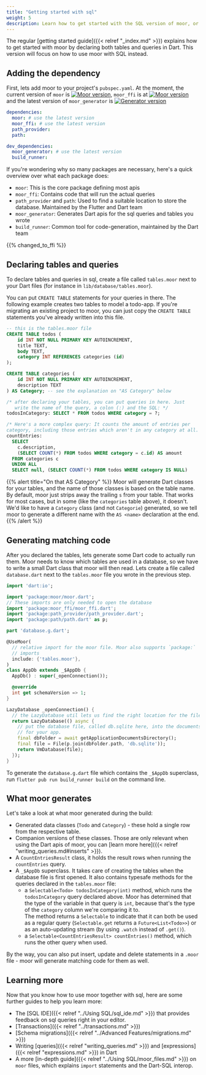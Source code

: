 ```yaml
---
title: "Getting started with sql"
weight: 5
description: Learn how to get started with the SQL version of moor, or how to migrate an existing project to moor.
---
```


The regular [getting started guide]({{< relref "_index.md" >}}) explains how to get started with moor by
declaring both tables and queries in Dart. This version will focus on how to use moor with SQL instead.

## Adding the dependency
First, lets add moor to your project's `pubspec.yaml`.
At the moment, the current version of `moor` is [![Moor version](https://img.shields.io/pub/v/moor.svg)](https://pub.dartlang.org/packages/moor),
`moor_ffi` is at [![Moor version](https://img.shields.io/pub/v/moor_ffi.svg)](https://pub.dartlang.org/packages/moor_ffi)
and the latest version of `moor_generator` is [![Generator version](https://img.shields.io/pub/v/moor_generator.svg)](https://pub.dartlang.org/packages/moor_generator)

```yaml
dependencies:
  moor: # use the latest version
  moor_ffi: # use the latest version
  path_provider:
  path:

dev_dependencies:
  moor_generator: # use the latest version
  build_runner: 
```

If you're wondering why so many packages are necessary, here's a quick overview over what each package does:

- `moor`: This is the core package defining most apis
- `moor_ffi`: Contains code that will run the actual queries
- `path_provider` and `path`: Used to find a suitable location to store the database. Maintained by the Flutter and Dart team
- `moor_generator`: Generates Dart apis for the sql queries and tables you wrote
- `build_runner`: Common tool for code-generation, maintained by the Dart team

{{% changed_to_ffi %}}

## Declaring tables and queries

To declare tables and queries in sql, create a file called `tables.moor`
next to your Dart files (for instance in `lib/database/tables.moor`).

You can put `CREATE TABLE` statements for your queries in there.
The following example creates two tables to model a todo-app. If you're
migrating an existing project to moor, you can just copy the `CREATE TABLE`
statements you've already written into this file.
```sql
-- this is the tables.moor file
CREATE TABLE todos (
    id INT NOT NULL PRIMARY KEY AUTOINCREMENT,
    title TEXT,
    body TEXT,
    category INT REFERENCES categories (id)
);

CREATE TABLE categories (
    id INT NOT NULL PRIMARY KEY AUTOINCREMENT,
    description TEXT
) AS Category; -- see the explanation on "AS Category" below

/* after declaring your tables, you can put queries in here. Just
   write the name of the query, a colon (:) and the SQL: */
todosInCategory: SELECT * FROM todos WHERE category = ?;

/* Here's a more complex query: It counts the amount of entries per 
category, including those entries which aren't in any category at all. */
countEntries:     
  SELECT
    c.description,
    (SELECT COUNT(*) FROM todos WHERE category = c.id) AS amount
  FROM categories c
  UNION ALL
  SELECT null, (SELECT COUNT(*) FROM todos WHERE category IS NULL)
```

{{% alert title="On that AS Category" %}}
Moor will generate Dart classes for your tables, and the name of those
classes is based on the table name. By default, moor just strips away
the trailing `s` from your table. That works for most cases, but in some
(like the `categories` table above), it doesn't. We'd like to have a
`Category` class (and not `Categorie`) generated, so we tell moor to
generate a different name with the `AS <name>` declaration at the end.
{{% /alert %}}

## Generating matching code

After you declared the tables, lets generate some Dart code to actually
run them. Moor needs to know which tables are used in a database, so we
have to write a small Dart class that moor will then read. Lets create
a file called `database.dart` next to the `tables.moor` file you wrote
in the previous step.

```dart
import 'dart:io';

import 'package:moor/moor.dart';
// These imports are only needed to open the database
import 'package:moor_ffi/moor_ffi.dart';
import 'package:path_provider/path_provider.dart';
import 'package:path/path.dart' as p;

part 'database.g.dart';

@UseMoor(
  // relative import for the moor file. Moor also supports `package:`
  // imports
  include: {'tables.moor'},
)
class AppDb extends _$AppDb {
  AppDb() : super(_openConnection());

  @override
  int get schemaVersion => 1;
}

LazyDatabase _openConnection() {
  // the LazyDatabase util lets us find the right location for the file async.
  return LazyDatabase(() async {
    // put the database file, called db.sqlite here, into the documents folder
    // for your app.
    final dbFolder = await getApplicationDocumentsDirectory();
    final file = File(p.join(dbFolder.path, 'db.sqlite'));
    return VmDatabase(file);
  });
}
```

To generate the `database.g.dart` file which contains the `_$AppDb`
superclass, run `flutter pub run build_runner build` on the command 
line.

## What moor generates

Let's take a look at what moor generated during the build:

- Generated data classes (`Todo` and `Category`) - these hold a single
  row from the respective table.
- Companion versions of these classes. Those are only relevant when 
  using the Dart apis of moor, you can [learn more here]({{< relref "writing_queries.md#inserts" >}}).
- A `CountEntriesResult` class, it holds the result rows when running the
  `countEntries` query.
- A `_$AppDb` superclass. It takes care of creating the tables when
  the database file is first opened. It also contains typesafe methods
  for the queries declared in the `tables.moor` file:
  - a `Selectable<Todo> todosInCategory(int)` method, which runs the
    `todosInCategory` query declared above. Moor has determined that the
    type of the variable in that query is `int`, because that's the type
    of the `category` column we're comparing it to.   
    The method returns a `Selectable` to indicate that it can both be
    used as a regular query (`Selectable.get` returns a `Future<List<Todo>>`)
    or as an auto-updating stream (by using `.watch` instead of `.get()`).
  - a `Selectable<CountEntriesResult> countEntries()` method, which runs
    the other query when used.

By the way, you can also put insert, update and delete statements in
a `.moor` file - moor will generate matching code for them as well.

## Learning more

Now that you know how to use moor together with sql, here are some
further guides to help you learn more:

- The [SQL IDE]({{< relref "../Using SQL/sql_ide.md" >}}) that provides feedback on sql queries right in your editor.
- [Transactions]({{< relref "../transactions.md" >}})
- [Schema migrations]({{< relref "../Advanced Features/migrations.md" >}})
- Writing [queries]({{< relref "writing_queries.md" >}}) and
  [expressions]({{< relref "expressions.md" >}}) in Dart
- A more [in-depth guide]({{< relref "../Using SQL/moor_files.md" >}}) 
  on `moor` files, which explains `import` statements and the Dart-SQL interop.
